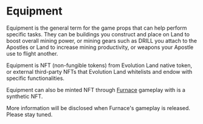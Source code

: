 # Equipment

Equipment is the general term for the game props that can help perform specific tasks. They can be buildings you construct and place on Land to boost overall mining power, or mining gears such as DRILL you attach to the Apostles or Land to increase mining productivity, or weapons your Apostle use to flight another.

Equipment is NFT \(non-fungible tokens\) from Evolution Land native token, or external third-party NFTs that Evolution Land whitelists and endow with specific functionalities.

Equipment can also be minted NFT through [Furnace](https://github.com/evolutionlandorg/docs/tree/4d51180d985d367ba3a4bf31453583ed4d3f2a79/getting-started/game-entities/advanced/furnace/README.md) gameplay with is a synthetic NFT.

More information will be disclosed when Furnace's gameplay is released. Please stay tuned.

